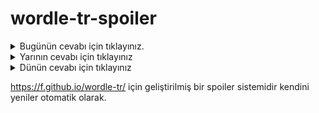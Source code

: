 # wordle-tr-spoiler

<details>
  <summary>Bugünün cevabı için tıklayınız.</summary>
  <br>
    <b> çanta </b>
</details>

<details>
  <summary>Yarının cevabı için tıklayınız</summary>
  <br>
   <b> canan </b>
</details>

<details>
  <summary>Dünün cevabı için tıklayınız </summary>
  <br>
  <b> polim </b>
</details>

https://f.github.io/wordle-tr/ için geliştirilmiş bir spoiler sistemidir kendini yeniler otomatik olarak.

